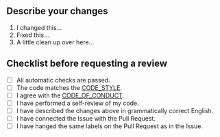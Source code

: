 ## Describe your changes
1. I changed this...
2. Fixed this...
3. A little clean up over here...

## Checklist before requesting a review
- [ ] All automatic checks are passed.
- [ ] The code matches the [CODE_STYLE](https://github.com/aolenevme/lint-fs/blob/main/CODE_STYLE.md).
- [ ] I agree with the [CODE_OF_CONDUCT](https://github.com/aolenevme/lint-fs/blob/main/CODE_OF_CONDUCT.md).
- [ ] I have performed a self-review of my code.
- [ ] I have described the changes above in grammatically correct English.
- [ ] I have connected the Issue with the Pull Request.
- [ ] I have hanged the same labels on the Pull Request as in the Issue.
